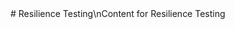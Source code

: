 <link rel="stylesheet" type="text/css" href="../style.css">
# Resilience Testing\nContent for Resilience Testing
